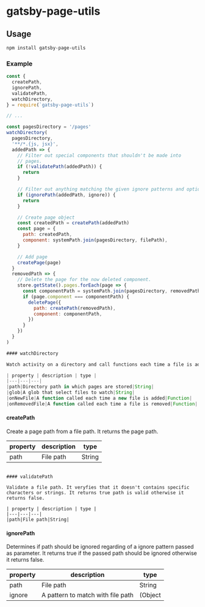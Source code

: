 # gatsby-page-utils

## Usage

```sh
npm install gatsby-page-utils
```

### Example

```js
const {
  createPath,
  ignorePath,
  validatePath,
  watchDirectory,
} = require(`gatsby-page-utils`)

// ...

const pagesDirectory = '/pages'
watchDirectory(
  pagesDirectory,
  '**/*.{js, jsx}',
  addedPath => {
    // Filter out special components that shouldn't be made into
    // pages.
    if (!validatePath(addedPath)) {
      return
    }

    // Filter out anything matching the given ignore patterns and options
    if (ignorePath(addedPath, ignore)) {
      return
    }

    // Create page object
    const createdPath = createPath(addedPath)
    const page = {
      path: createdPath,
      component: systemPath.join(pagesDirectory, filePath),
    }

    // Add page
    createPage(page)
  }
  removedPath => {
    // Delete the page for the now deleted component.
    store.getState().pages.forEach(page => {
      const componentPath = systemPath.join(pagesDirectory, removedPath)
      if (page.component === componentPath) {
        deletePage({
          path: createPath(removedPath),
          component: componentPath,
        })
      }
    })
  }
)

#### watchDirectory

Watch activity on a directory and call functions each time a file is added or removed

| property | description | type |
|---|---|---|
|path|Directory path in which pages are stored|String|
|glob|A glob that select files to watch|String|
|onNewFile|A function called each time a new file is added|Function|
|onRemovedFile|A function called each time a file is removed|Function|
```

#### createPath

Create a page path from a file path. It returns the page path.

| property | description | type   |
| -------- | ----------- | ------ |
| path     | File path   | String |

```

#### validatePath

Validate a file path. It veryfies that it doesn't contains specific characters or strings. It returns true path is valid otherwise it returns false.

| property | description | type |
|---|---|---|
|path|File path|String|
```

#### ignorePath

Determines if path should be ignored regarding of a ignore pattern passed as parameter. It returns true if the passed path should be ignored otherwise it returns false.

| property | description                       | type    |
| -------- | --------------------------------- | ------- |
| path     | File path                         | String  |
| ignore   | A pattern to match with file path | (Object | String | Array) |

```

```

